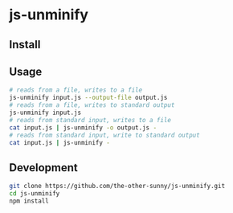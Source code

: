 # js-unminify

## Install

## Usage

```sh
# reads from a file, writes to a file
js-unminify input.js --output-file output.js
# reads from a file, writes to standard output
js-unminify input.js
# reads from standard input, writes to a file
cat input.js | js-unminify -o output.js -
# reads from standard input, write to standard output
cat input.js | js-unminify -
```

## Development

```sh
git clone https://github.com/the-other-sunny/js-unminify.git
cd js-unminify
npm install
```

